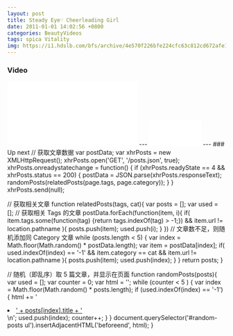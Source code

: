 ```yaml
---
layout: post
title: Steady Eye♡ Cheerleading Girl
date: 2011-01-01 14:02:56 +0800
categories: BeautyVideos
tags: spica Vitality
img: https://i1.hdslb.com/bfs/archive/4e570f226bfe224cfc63c812cd672afe1107d793.jpg
---
```

<script data-cfasync='false' type='text/javascript' src='//p354631.clksite.com/adServe/banners?tid=354631_693981_0'></script>

### Video
<iframe src="//player.bilibili.com/player.html?aid=8120511&cid=13352637&page=1" scrolling="no" border="0" frameborder="no" framespacing="0" allowfullscreen="true"> </iframe>
---
<iframe data-aa="1189499" src="//ad.a-ads.com/1189499?size=120x60" scrolling="no" style="width:120px; height:60px; border:0px; padding:0; overflow:hidden" allowtransparency="true"></iframe>
---
### Up next
// 获取文章数据
var postData;
var xhrPosts = new XMLHttpRequest();
xhrPosts.open('GET', '/posts.json', true);
xhrPosts.onreadystatechange = function() {
    if (xhrPosts.readyState == 4 && xhrPosts.status == 200) {
        postData = JSON.parse(xhrPosts.responseText);
        randomPosts(relatedPosts(page.tags, page.category));
    }
}
xhrPosts.send(null);

// 获取相关文章
function relatedPosts(tags, cat){
    var posts = [];
    var used = [];
    // 获取相关 Tags 的文章
    postData.forEach(function(item, i){
        if( item.tags.some(function(tag) {return tags.indexOf(tag) > -1;}) && item.url != location.pathname ){
            posts.push(item);
            used.push(i);
        }
    })
    // 文章数不足，则随机添加同 Category 文章
    while (posts.length < 5) {
        var index = Math.floor(Math.random() * postData.length);
        var item = postData[index];
        if( used.indexOf(index) == '-1' && item.category == cat && item.url != location.pathname ){
            posts.push(item);
            used.push(index);
        }
    }
    return posts;
}

// 随机（即乱序）取 5 篇文章，并显示在页面
function randomPosts(posts){
    var used = [];
    var counter = 0;
    var html = '';
    while (counter < 5 ) {
        var index = Math.floor(Math.random() * posts.length);
        if (used.indexOf(index) == '-1') {
            html += '<li class="post-extend-item"><a class="post-extend-link" href="' + posts[index].url + '" title="' + posts[index].title + '">' + posts[index].title + '</a></li>\n';
            used.push(index);
            counter++;
        }
    }
    document.querySelector('#random-posts ul').insertAdjacentHTML('beforeend', html);
}

